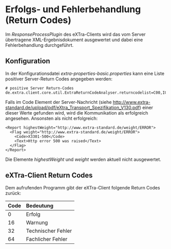 # Erfolgs- und Fehlerbehandlung (Return Codes) #
Im _ResponseProcessPlugin_ des eXTra-Clients wird das vom Server übertragene XML-Ergebnisdokument ausgewertet und dabei eine Fehlerbehandlung durchgeführt.

## Konfiguration ##
In der Konfigurationsdatei _extra-properties-basic.properties_ kann eine Liste positiver Server-Return Codes angegeben werden:
```
# positive Server Return-Codes
de.extra.client.core.util.ExtraReturnCodeAnalyser.returncodelist=C00,I000,E98
```
Falls im Code Element der Server-Nachricht (siehe http://www.extra-standard.de/upload/pdf/eXtra_Transport_Spezifikation_V130.pdf) einer dieser Werte gefunden wird, wird die Kommunikation als erfolgreich angesehen. Ansonsten als nicht erfolgreich:
```
<Report highestWeight="http://www.extra-standard.de/weight/ERROR">
  <Flag weight="http://www.extra-standard.de/weight/ERROR">
    <Code>X3301-500</Code>
    <Text>Http error 500 was raised</Text>
  </Flag>
</Report>
```

Die Elemente _highestWeight_ und _weight_ werden aktuell nicht ausgewertet.

## eXTra-Client Return Codes ##

Dem aufrufenden Programm gibt der eXTra-Client folgende Return Codes zurück:

| **Code** | **Bedeutung** |
|:---------|:--------------|
| 0        | Erfolg        |
| 16       | Warnung       |
| 32       | Technischer Fehler |
| 64       | Fachlicher Fehler |